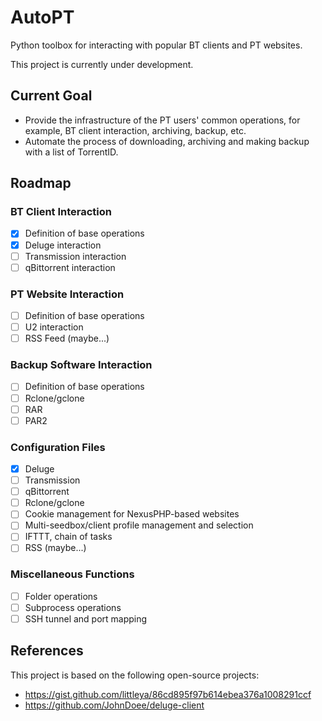 # AutoPT

Python toolbox for interacting with popular BT clients and PT websites.

This project is currently under development.

## Current Goal

* Provide the infrastructure of the PT users' common operations, for example, BT client interaction, archiving, backup, etc.
* Automate the process of downloading, archiving and making backup with a list of TorrentID.

## Roadmap

### BT Client Interaction

- [x] Definition of base operations
- [x] Deluge interaction
- [ ] Transmission interaction
- [ ] qBittorrent interaction

### PT Website Interaction

- [ ] Definition of base operations
- [ ] U2 interaction
- [ ] RSS Feed (maybe...)

### Backup Software Interaction

- [ ] Definition of base operations
- [ ] Rclone/gclone
- [ ] RAR
- [ ] PAR2

### Configuration Files

- [x] Deluge
- [ ] Transmission
- [ ] qBittorrent
- [ ] Rclone/gclone
- [ ] Cookie management for NexusPHP-based websites
- [ ] Multi-seedbox/client profile management and selection
- [ ] IFTTT, chain of tasks
- [ ] RSS (maybe...)

### Miscellaneous Functions

- [ ] Folder operations
- [ ] Subprocess operations
- [ ] SSH tunnel and port mapping

## References

This project is based on the following open-source projects:
* https://gist.github.com/littleya/86cd895f97b614ebea376a1008291ccf
* https://github.com/JohnDoee/deluge-client
